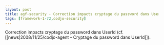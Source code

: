 ```yaml
---
layout: post
title: agf-security - Correction impacts cryptage du password dans UserId
tags: [framework-1-72,codjo-security]
---
```

Correction impacts cryptage du password dans UserId (cf. [[news|2008/11/25/codjo-agent - Cryptage du password dans UserId]]).